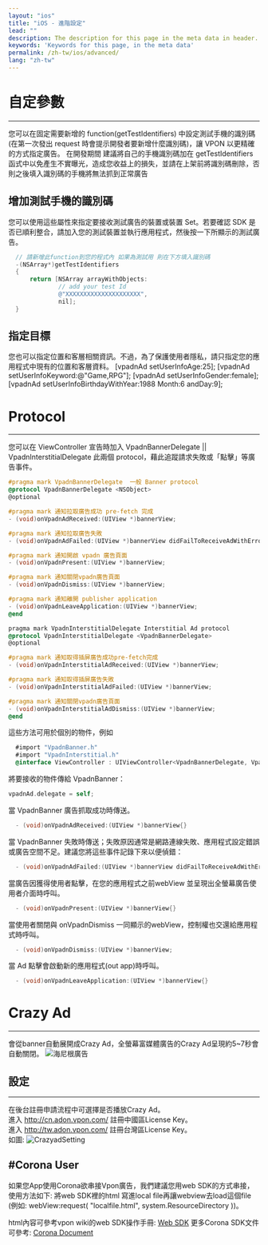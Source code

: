```yaml
---
layout: "ios"
title: "iOS - 進階設定"
lead: ""
description: The description for this page in the meta data in header.
keywords: 'Keywords for this page, in the meta data'
permalink: /zh-tw/ios/advanced/
lang: "zh-tw"
---
```

# 自定參數
---
您可以在固定需要新增的 function(getTestIdentifiers) 中設定測試手機的識別碼(在第一次發出 request 時會提示開發者要新增什麼識別碼)，讓 VPON 以更精確的方式指定廣告。 在開發期間 建議將自己的手機識別碼加在 getTestIdentifiers 函式中以免產生不實曝光，造成您收益上的損失，並請在上架前將識別碼刪除，否則之後填入識別碼的手機將無法抓到正常廣告

## 增加測試手機的識別碼
您可以使用這些屬性來指定要接收測試廣告的裝置或裝置 Set。若要確認 SDK 是否已順利整合，請加入您的測試裝置並執行應用程式，然後按一下所顯示的測試廣告。

```objective-c
  // 請新增此function到您的程式內 如果為測試用 則在下方填入識別碼
  -(NSArray*)getTestIdentifiers
  {
      return [NSArray arrayWithObjects:
              // add your test Id
              @"XXXXXXXXXXXXXXXXXXXXX",
              nil];
  }
```
## 指定目標
您也可以指定位置和客層相關資訊。不過，為了保護使用者隱私，請只指定您的應用程式中現有的位置和客層資料。
   [vpadnAd setUserInfoAge:25];
   [vpadnAd setUserInfoKeyword:@"Game,RPG"];
   [vpadnAd setUserInfoGender:female];
   [vpadnAd setUserInfoBirthdayWithYear:1988 Month:6 andDay:9];


# Protocol
---
您可以在 ViewController 宣告時加入 VpadnBannerDelegate || VpadnInterstitialDelegate 此兩個 protocol，藉此追蹤請求失敗或「點擊」等廣告事件。



```objective-c
#pragma mark VpadnBannerDelegate  一般 Banner protocol
@protocol VpadnBannerDelegate <NSObject>
@optional

#pragma mark 通知拉取廣告成功 pre-fetch 完成
- (void)onVpadnAdReceived:(UIView *)bannerView;

#pragma mark 通知拉取廣告失敗
- (void)onVpadnAdFailed:(UIView *)bannerView didFailToReceiveAdWithError:(NSError *)error; // alan todo code need to add

#pragma mark 通知開啟 vpadn 廣告頁面
- (void)onVpadnPresent:(UIView *)bannerView;

#pragma mark 通知關閉vpadn廣告頁面
- (void)onVpadnDismiss:(UIView *)bannerView;

#pragma mark 通知離開 publisher application
- (void)onVpadnLeaveApplication:(UIView *)bannerView;
@end
```

```objective-c
pragma mark VpadnInterstitialDelegate Interstitial Ad protocol
@protocol VpadnInterstitialDelegate <VpadnBannerDelegate>
@optional

#pragma mark 通知取得插屏廣告成功pre-fetch完成
- (void)onVpadnInterstitialAdReceived:(UIView *)bannerView;

#pragma mark 通知取得插屏廣告失敗
- (void)onVpadnInterstitialAdFailed:(UIView *)bannerView;

#pragma mark 通知關閉vpadn廣告頁面
- (void)onVpadnInterstitialAdDismiss:(UIView *)bannerView;
@end
```

這些方法可用於個別的物件，例如

```objective-c
  #import "VpadnBanner.h"
  #import "VpadnInterstitial.h"
  @interface ViewController : UIViewController<VpadnBannerDelegate, VpadnInterstitialDelegate>
```

將要接收的物件傳給 VpadnBanner：

```objective-c
vpadnAd.delegate = self;
```
當 VpadnBanner 廣告抓取成功時傳送。

```objective-c
  - (void)onVpadnAdReceived:(UIView *)bannerView{}
```
當 VpadnBanner 失敗時傳送；失敗原因通常是網路連線失敗、應用程式設定錯誤或廣告空間不足。建議您將這些事件記錄下來以便偵錯：

```objective-c
  - (void)onVpadnAdFailed:(UIView *)bannerView didFailToReceiveAdWithError:(NSError *)error{}
```

當廣告因獲得使用者點擊，在您的應用程式之前webView 並呈現出全螢幕廣告使用者介面時呼叫。

```objective-c
  - (void)onVpadnPresent:(UIView *)bannerView{}
```  
當使用者關閉與 onVpadnDismiss 一同顯示的webView，控制權也交還給應用程式時呼叫。

```objective-c
  - (void)onVpadnDismiss:(UIView *)bannerView;
```
當 Ad 點擊會啟動新的應用程式(out app)時呼叫。

```objective-c
  - (void)onVpadnLeaveApplication:(UIView *)bannerView{}
```

# Crazy Ad
---
會從banner自動展開成Crazy Ad，全螢幕富媒體廣告的Crazy Ad呈現約5~7秒會自動關閉。
![海尼根廣告]


## 設定
---
在後台註冊申請流程中可選擇是否播放Crazy Ad。<br>
進入 http://cn.adon.vpon.com/ 註冊中國區License Key。<br>
進入 http://tw.adon.vpon.com/ 註冊台灣區License Key。<br>
如圖:
![CrazyadSetting]


[海尼根廣告]:      {{site.baseurl}}/assets/img/Crazyad.png
[CrazyadSetting]: {{site.baseurl}}/assets/img/CrazyadSetting.png


#Corona User
---
如果您App使用Corona欲串接Vpon廣告，我們建議您用web SDK的方式串接，使用方法如下:
將web SDK裡的html 寫進local file再讓webview去load這個file (例如: webView:request( "localfile.html", system.ResourceDirectory ))。

html內容可參考vpon wiki的web SDK操作手冊: [Web SDK]({{site.baseurl}}/zh-tw/web/)
更多Corona SDK文件可參考: [Corona Document](http://docs.coronalabs.com/api/library/native/newWebView.html)
